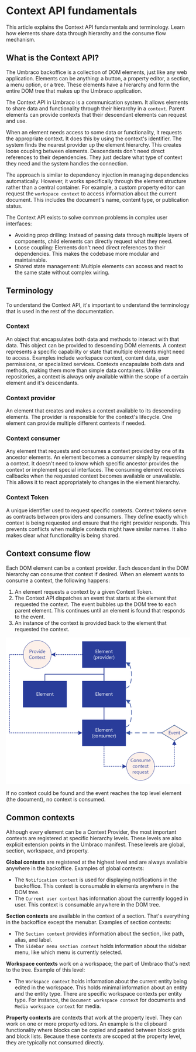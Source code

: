 # Context API fundamentals
This article explains the Context API fundamentals and terminology. Learn how elements share data through hierarchy and the consume flow mechanism.

## What is the Context API?
The Umbraco backoffice is a collection of DOM elements, just like any web application. Elements can be anything: a button, a property editor, a section, a menu option, or a tree. These elements have a hierarchy and form the entire DOM tree that makes up the Umbraco application.

The Context API in Umbraco is a communication system. It allows elements to share data and functionality through their hierarchy in a `context`. Parent elements can provide contexts that their descendant elements can request and use. 

When an element needs access to some data or functionality, it requests the appropriate context. It does this by using the context's identifier. The system finds the nearest provider up the element hierarchy. This creates loose coupling between elements. Descendants don't need direct references to their dependencies. They just declare what type of context they need and the system handles the connection. 

The approach is similar to dependency injection in managing dependencies automatically. However, it works specifically through the element structure rather than a central container. For example, a custom property editor can request the `workspace context` to access information about the current document. This includes the document's name, content type, or publication status.

The Context API exists to solve common problems in complex user interfaces:

* Avoiding prop drilling: Instead of passing data through multiple layers of components, child elements can directly request what they need.
* Loose coupling: Elements don't need direct references to their dependencies. This makes the codebase more modular and maintainable.
* Shared state management: Multiple elements can access and react to the same state without complex wiring.

## Terminology
To understand the Context API, it's important to understand the terminology that is used in the rest of the documentation.

### Context
An object that encapsulates both data and methods to interact with that data. This object can be provided to descending DOM elements. A context represents a specific capability or state that multiple elements might need to access. Examples include workspace context, content data, user permissions, or specialized services. Contexts encapsulate both data and methods, making them more than simple data containers. Unlike repositories, a context is always only available within the scope of a certain element and it's descendants.

### Context provider
An element that creates and makes a context available to its descending elements. The provider is responsible for the context's lifecycle. One element can provide multiple different contexts if needed.

### Context consumer
Any element that requests and consumes a context provided by one of its ancestor elements. An element becomes a consumer simply by requesting a context. It doesn't need to know which specific ancestor provides the context or implement special interfaces. The consuming element receives callbacks when the requested context becomes available or unavailable. This allows it to react appropriately to changes in the element hierarchy.

### Context Token
A unique identifier used to request specific contexts. Context tokens serve as contracts between providers and consumers. They define exactly which context is being requested and ensure that the right provider responds. This prevents conflicts when multiple contexts might have similar names. It also makes clear what functionality is being shared.

## Context consume flow
Each DOM element can be a context provider. Each descendant in the DOM hierarchy can consume that context if desired. When an element wants to consume a context, the following happens:

1. An element requests a context by a given Context Token.
2. The Context API dispatches an event that starts at the element that requested the context. The event bubbles up the DOM tree to each parent element. This continues until an element is found that responds to the event.
3. An instance of the context is provided back to the element that requested the context.

![Context API Flow](images/umbraco_context_api_flow.png)

If no context could be found and the event reaches the top level element (the document), no context is consumed.

## Common contexts
Although every element can be a Context Provider, the most important contexts are registered at specific hierarchy levels. These levels are also explicit extension points in the Umbraco manifest. These levels are global, section, workspace, and property.

**Global contexts** are registered at the highest level and are always available anywhere in the backoffice. Examples of global contexts:
* The `Notification context` is used for displaying notifications in the backoffice. This context is consumable in elements anywhere in the DOM tree.
* The `Current user context` has information about the currently logged in user. This context is consumable anywhere in the DOM tree.

**Section contexts** are available in the context of a section. That's everything in the backoffice except the menubar. Examples of section contexts:
* The `Section context` provides information about the section, like path, alias, and label.
* The `Sidebar menu section context` holds information about the sidebar menu, like which menu is currently selected.

**Workspace contexts** work on a workspace; the part of Umbraco that's next to the tree. Example of this level:
* The `Workspace context` holds information about the current entity being edited in the workspace. This holds minimal information about an entity and the entity type. There are specific workspace contexts per entity type. For instance, the `Document workspace context` for documents and `Media workspace context` for media.

**Property contexts** are contexts that work at the property level. They can work on one or more property editors. An example is the clipboard functionality where blocks can be copied and pasted between block grids and block lists. Because these contexts are scoped at the property level, they are typically not consumed directly.